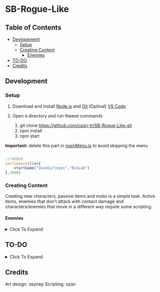 # SB-Rogue-Like

## Table of Contents

- [Devlopement](#development)
  - [Setup](#setup)
  - [Creating Content](#creating-content)
    - [Enemies](#enemies)
- [TO-DO](#to-do)
- [Credits](#credits)

## Development

### Setup

1. Download and install [Node.js](https://nodejs.org/dist/v20.10.0/node-v20.10.0-x64.msi) and [Git](https://github.com/git-for-windows/git/releases/download/v2.43.0.windows.1/Git-2.43.0-64-bit.exe) (Optinal) [VS Code](https://code.visualstudio.com/download)

2. Open a directory and run theese commands
   1. git clone <https://github.com/ozan-tr/SB-Rogue-Like.git>
   2. npm install
   3. npm start

**Important:** delete this part in [mainMenu.js](assets/js/gameManagerScripts/mainMenu.js) to avoid skipping the menu

```js

//!DEBUG
setTimeout(()=>{
    startGame("OzanGurleyen","BioLab")
},1000)

```

### Creating Content

Creating new characters, passive items and mobs is a simple task. Active items, enemies that don't attack with contact damage and characters/enemies that move in a different way require some scripting.

#### Enemies

<details>
<summary>Click To Expand</summary>

to create a simple enemy that just moves towards the player and deals contact damage you need to create 4 seperate image files and a javascript file.

**Important:** File and folder names can't have spaces. if you need to use a space make the first letter captial. The images have to be in PNG format.

```md
├── assets
|  ├── img
|  |  ├── mobs
|  |  |  ├── YourMobName
|  |  |  |  ├── 0.png
|  |  |  |  ├── 1.png
|  |  |  |  ├── 2.png
|  |  |  |  └── 3.png
|  └── js
|     ├── class
|     |  ├── mobs
|     |  |  ├── YourMobName.js

```

In the default configuration, the images are supposed to be named like this.

| File Name | Description |
|-----------|-------------|
|0.png|Facing right, right leg up|
|1.png|Facing right, left leg up|
|2.png|Facing left, right leg up|
|3.png|Facing left, left leg up|

The script file uses the template bellow

```js
class YourMobName extends MobTemplate {  
  //make sure to change YourMobName to the actual name of your mob.
    constructor(pos){
        super(
            "YourMobName",
            pos,
            {width: 40, height: 60},  //the width and height of your characters png files
            {
                speed:1,
                damage:5,
                maxHealth:20
            },
            1 //the amount of experience dropped
        )
    }
}
```

**Note:** If you want to add custom behaviours to an enemy you can check [MobTemplate.js](https://github.com/ozan-tr/SB-Rogue-Like/blob/master/assets/js/class/templateClasses/MobTemplate.js) and put certain function from there to here in order to override those behaviours for this enemy.

For example:

```js
class YourMobName extends MobTemplate {  
  //make sure to change YourMobName to the actual name of your mob.
    constructor(pos){
        super(
            "YourMobName",
            pos,
            {width: 40, height: 60},  //the width and height of your characters png files
            {
                speed:1,
                damage:5,
                maxHealth:20
            },
            1 //the amount of experience dropped
        )
    }
    applyDamage(damage) {
      damage *= 2 // make this mob take double the amount of damage
        if(new Date()-this.lastDamage > this.invincibiltyFrame){
            new DamageText(this,damage)
            this.health -= damage.damage
            this.lastDamage=new Date()
            if(this.health <= 0) {
                this.kill(true)
            }
        }
    }
}

```

</details>

## TO-DO

<details>
<summary>Click To Expand</summary>

- [x] resim isimlerinde aynı formatı kullandır
  
- [ ] base classları daha universal yap
  
- [ ] hit-reg geliştir
- [ ] hit-reg için daha az kasan bi alg bul
  - [ ] hit-reg için kare dışında şekillerde kullanabilme ekle
  - [ ] production orale attack düzelt

- [ ] css düzenle
  - [ ] menüler vb. için bir color palette bul **Z**
  - [ ] css renklerini rootun içinde var olarak yap

- [x] script yüklenme sırasını düzelt

- [ ] assetler **Z**
  - [ ] statlar için ikon yap **Z**
  - [ ] map **Z**
  - [ ] xp **Z**
  - [ ] para **Z**

</details>

## Credits

Art design: zeynep
Scripting: ozan
